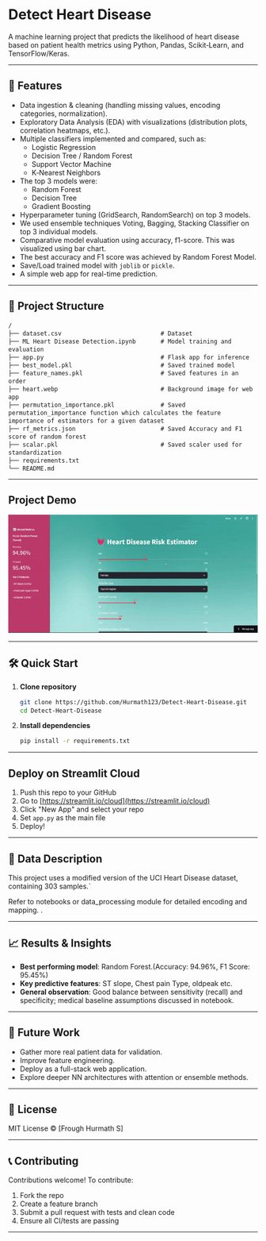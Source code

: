 # Detect Heart Disease

A machine learning project that predicts the likelihood of heart disease based on patient health metrics using Python, Pandas, Scikit‑Learn, and TensorFlow/Keras.

---

## 🚀 Features

- Data ingestion & cleaning (handling missing values, encoding categories, normalization).
- Exploratory Data Analysis (EDA) with visualizations (distribution plots, correlation heatmaps, etc.).
- Multiple classifiers implemented and compared, such as:
  - Logistic Regression
  - Decision Tree / Random Forest
  - Support Vector Machine
  - K‑Nearest Neighbors
- The top 3 models were:
   - Random Forest
   - Decision Tree
   - Gradient Boosting
- Hyperparameter tuning (GridSearch, RandomSearch) on top 3 models.
- We used ensemble techniques Voting, Bagging, Stacking Classifier on top 3 individual models.
- Comparative model evaluation using accuracy, f1-score. This was visualized using bar chart.
- The best accuracy and F1 score was achieved by Random Forest Model.
- Save/Load trained model with `joblib` or `pickle`.
- A simple web app for real-time prediction.

---

## 📂 Project Structure

```
/
├── dataset.csv                            # Dataset
├── ML Heart Disease Detection.ipynb       # Model training and evaluation
├── app.py                                 # Flask app for inference
├── best_model.pkl                         # Saved trained model
├── feature_names.pkl                      # Saved features in an order
├── heart.webp                             # Background image for web app
├── permutation_importance.pkl             # Saved permutation_importance function which calculates the feature importance of estimators for a given dataset
├── rf_metrics.json                        # Saved Accuracy and F1 score of random forest
├── scalar.pkl                             # Saved scaler used for standardization
├── requirements.txt
└── README.md
```

---

## Project Demo
![Demo](readme_resources/demo.gif)

---
## 🛠️ Quick Start

1. **Clone repository**
   ```bash
   git clone https://github.com/Hurmath123/Detect-Heart-Disease.git
   cd Detect-Heart-Disease
   ```

2. **Install dependencies**
   ```bash
   pip install -r requirements.txt
   ```

---

## Deploy on Streamlit Cloud

1. Push this repo to your GitHub
2. Go to [https://streamlit.io/cloud](https://streamlit.io/cloud)
3. Click "New App" and select your repo
4. Set `app.py` as the main file
5. Deploy!

---

## 🧠 Data Description

This project uses a modified version of the UCI Heart Disease dataset, containing 303 samples.`

Refer to notebooks or data_processing module for detailed encoding and mapping.
.

---

## 📈 Results & Insights

- **Best performing model**: Random Forest.(Accuracy: 94.96%, F1 Score: 95.45%)
- **Key predictive features**: ST slope, Chest pain Type, oldpeak etc.
- **General observation**: Good balance between sensitivity (recall) and specificity; medical baseline assumptions discussed in notebook.

---

## 🔧 Future Work

- Gather more real patient data for validation.
- Improve feature engineering.
- Deploy as a full-stack web application.
- Explore deeper NN architectures with attention or ensemble methods.

---

## 📄 License

MIT License © [Frough Hurmath S]

---

## 📞 Contributing

Contributions welcome! To contribute:

1. Fork the repo
2. Create a feature branch
3. Submit a pull request with tests and clean code
4. Ensure all CI/tests are passing

---

